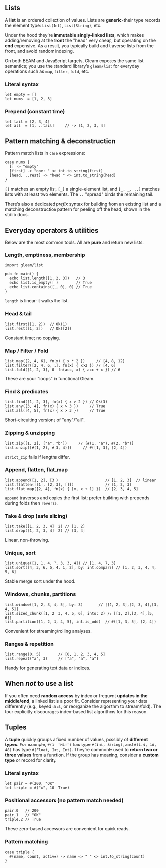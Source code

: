 ## Lists 

A **list** is an ordered collection of values. Lists are **generic**-their type records the element type: `List(Int)`, `List(String)`, etc. 

Under the hood they're **immutable singly-linked lists**, which makes adding/removing at the **front** the "head" very cheap, but operating on the **end** expensive. As a result, you typically build and traverse lists from the front, and avoid random indexing. 

On both BEAM and JavaScript targets, Gleam exposes the same list semantics; you use the standard library’s `gleam/list` for everyday operations such as `map`, `filter`, `fold`, etc.

### Literal syntax

```gleam
let empty = []
let nums  = [1, 2, 3]
```

### Prepend (constant time)

```gleam
let tail = [2, 3, 4]
let all  = [1, ..tail]     // -> [1, 2, 3, 4]
```

## Pattern matching & deconstruction

Pattern match lists in `case` expressions:

```gleam
case nums {
  [] -> "empty"
  [first] -> "one: " <> int.to_string(first)
  [head, ..rest] -> "head " <> int.to_string(head)
}
```

`[]` matches an empty list, `[_]` a single-element list, and `[_, _, ..]` matches lists with at least two elements. The `..` "spread" binds the remaining tail.

There’s also a dedicated *prefix* syntax for building from an existing list and a matching deconstruction pattern for peeling off the head, shown in the stdlib docs.

## Everyday operators & utilities

Below are the most common tools. All are **pure** and return new lists.

### Length, emptiness, membership

```gleam
import gleam/list

pub fn main() {
  echo list.length([1, 2, 3])   // 3
  echo list.is_empty([])        // True
  echo list.contains([1, 0], 0) // True
}
```

`length` is linear-it walks the list. 

### Head & tail

```gleam
list.first([1, 2])  // Ok(1)
list.rest([1, 2])   // Ok([2])
```

Constant time; no copying. 

### Map / Filter / Fold

```gleam
list.map([2, 4, 6], fn(x) { x * 2 })     // [4, 8, 12]
list.filter([2, 4, 6, 1], fn(x) { x>2 }) // [4, 6]
list.fold([1, 2, 3], 0, fn(acc, x) { acc + x }) // 6
```

These are your "loops" in functional Gleam. 

### Find & predicates

```gleam
list.find([1, 2, 3], fn(x) { x > 2 }) // Ok(3)
list.any([3, 4], fn(x) { x > 3 })     // True
list.all([4, 5], fn(x) { x > 3 })     // True
```

Short-circuiting versions of "any"/"all".

### Zipping & unzipping

```gleam
list.zip([1, 2], ["a", "b"])     // [#(1, "a"), #(2, "b")]
list.unzip([#(1, 2), #(3, 4)])     // #([1, 3], [2, 4])
```

`strict_zip` fails if lengths differ.

### Append, flatten, flat\_map

```gleam
list.append([1, 2], [3])                     // [1, 2, 3]  // linear
list.flatten([[1], [2, 3], []])              // [1, 2, 3]
list.flat_map([2, 4], fn(x) { [x, x + 1] })  // [2, 3, 4, 5]
```

`append` traverses and copies the first list; prefer building with prepends during folds then `reverse`.

### Take & drop (safe slicing)

```gleam
list.take([1, 2, 3, 4], 2) // [1, 2]
list.drop([1, 2, 3, 4], 2) // [3, 4]
```

Linear, non-throwing.

### Unique, sort

```gleam
list.unique([1, 1, 4, 7, 3, 3, 4]) // [1, 4, 7, 3]
list.sort([4, 3, 6, 5, 4, 1, 2], by: int.compare) // [1, 2, 3, 4, 4, 5, 6]
```

Stable merge sort under the hood.

### Windows, chunks, partitions

```gleam
list.window([1, 2, 3, 4, 5], by: 3)       // [[1, 2, 3],[2, 3, 4],[3, 4, 5]]
list.sized_chunk([1, 2, 3, 4, 5, 6], into: 2) // [[1, 2],[3, 4],[5, 6]]
list.partition([1, 2, 3, 4, 5], int.is_odd)  // #([1, 3, 5], [2, 4])
```

Convenient for streaming/rolling analyses. 

### Ranges & repetition

```gleam
list.range(0, 5)        // [0, 1, 2, 3, 4, 5]
list.repeat("a", 3)     // ["a", "a", "a"]
```

Handy for generating test data or indices. 

## When *not* to use a list

If you often need **random access** by index or frequent **updates in the middle/end**, a linked list is a poor fit. Consider representing your data differently (e.g., keyed `dict`, or reorganize the algorithm to stream/fold). The tour explicitly discourages index-based list algorithms for this reason.

## Tuples 

A **tuple** quickly groups a fixed number of values, possibly of **different types**. For example, `#(1, "Hi!")` has type `#(Int, String)`, and `#(1.4, 10, 48)` has type `#(Float, Int, Int)`. They’re commonly used to **return two or three values** from a function. If the group has meaning, consider a **custom type** or record for clarity. 

### Literal syntax

```gleam
let pair = #(200, "OK")
let triple = #("x", 10, True)
```

### Positional accessors (no pattern match needed)

```gleam
pair.0   // 200
pair.1   // "OK"
triple.2 // True
```

These zero-based accessors are convenient for quick reads.

### Pattern matching

```gleam
case triple {
  #(name, count, active) -> name <> " " <> int.to_string(count)
}
```

